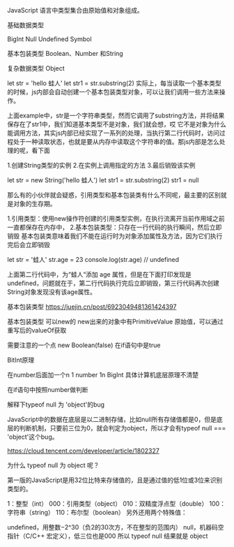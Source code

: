 JavaScript 语言中类型集合由原始值和对象组成。

基础数据类型

<!-- Number -->
<!-- String -->
<!-- Boolean -->
BigInt
Null
Undefined
Symbol

基本包装类型
Boolean、Number 和String

复杂数据类型 
Object

let str = 'hello 蛙人'
let str1 = str.substring(2)
实际上，每当读取一个基本类型的时候，js内部会自动创建一个基本包装类型对象，可以让我们调用一些方法来操作。

上面example中，str是一个字符串类型，然而它调用了substring方法，并将结果保存在了str1中，我们知道基本类型不是对象，我们就会想，哎 它不是对象为什么能调用方法，其实js内部已经实现了一系列的处理，当执行第二行代码时，访问过程处于一种读取状态，也就是要从内存中读取这个字符串的值。那js内部是怎么处理的呢，看下面

1.创建String类型的实例
2.在实例上调用指定的方法
3.最后销毁该实例

let str = new String('hello 蛙人')
let str1 = str.substring(2)
str1 = null

那么有的小伙伴就会疑惑，引用类型和基本包装类有什么不同呢，最主要的区别就是对象的生存期。

1.引用类型：使用new操作符创建的引用类型实例，在执行流离开当前作用域之前一直都保存在内存中，
2.基本包装类型：只存在一行代码的执行瞬间，然后立即销毁
基本包装类意味着我们不能在运行时为对象添加属性及方法，因为它们执行完后会立即销毁

let str = '蛙人'
str.age = 23
console.log(str.age) // undefined

上面第二行代码中，为“蛙人“添加 age 属性，但是在下面打印发现是 undefined，问题就在于，第二行代码执行完后立即销毁，第三行代码再次创建String对象发现没有该age属性。

基本包装类型
https://juejin.cn/post/6923049481361424397

基本包装类型 可以new的
new出来的对象中有PrimitiveValue 原始值，可以通过重写后的valueOf获取

需要注意的一个点 new Boolean(false) 在if语句中是true

BitInt原理

在number后面加一个n
1 number 1n BigInt 具体计算机底层原理不清楚

在if语句中按照number做判断

解释下typeof null 为 'object'的bug

JavaScript中的数据在底层是以二进制存储，比如null所有存储值都是0，但是底层的判断机制，只要前三位为0，就会判定为object，所以才会有typeof null === 'object'这个bug。

https://cloud.tencent.com/developer/article/1802327

为什么 typeof null 为 object 呢？

第一版的JavaScript是用32位比特来存储值的，且是通过值的低1位或3位来识别类型的。

1：整型（int）
000：引用类型（object）
010：双精度浮点型（double）
100：字符串（string）
110：布尔型（boolean）
另外还用两个特殊值：

undefined，用整数−2^30（负2的30次方，不在整型的范围内）
null，机器码空指针（C/C++ 宏定义），低三位也是000
所以 typeof null 结果就是 object

